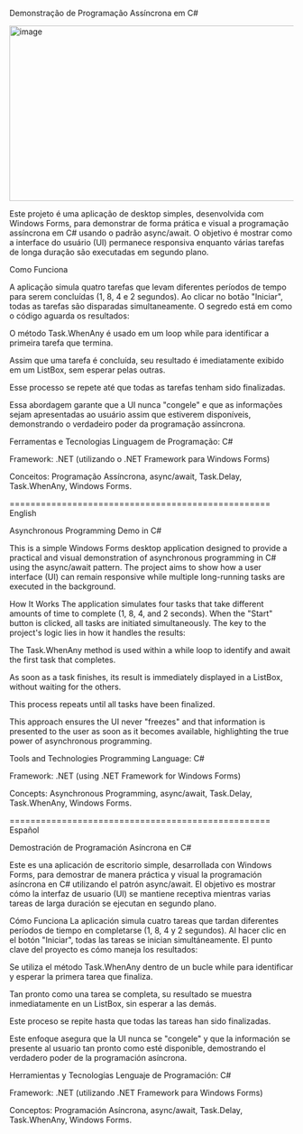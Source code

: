 Demonstração de Programação Assíncrona em C#

<img width="789" height="311" alt="image" src="https://github.com/user-attachments/assets/7e141958-a02a-4a42-9c63-75cccf688000" />


Este projeto é uma aplicação de desktop simples, desenvolvida com Windows Forms, para demonstrar de forma prática e visual a programação assíncrona em C# usando o padrão async/await. O objetivo é mostrar como a interface do usuário (UI) permanece responsiva enquanto várias tarefas de longa duração são executadas em segundo plano.


Como Funciona

A aplicação simula quatro tarefas que levam diferentes períodos de tempo para serem concluídas (1, 8, 4 e 2 segundos). Ao clicar no botão "Iniciar", todas as tarefas são disparadas simultaneamente. O segredo está em como o código aguarda os resultados:

O método Task.WhenAny é usado em um loop while para identificar a primeira tarefa que termina.

Assim que uma tarefa é concluída, seu resultado é imediatamente exibido em um ListBox, sem esperar pelas outras.

Esse processo se repete até que todas as tarefas tenham sido finalizadas.

Essa abordagem garante que a UI nunca "congele" e que as informações sejam apresentadas ao usuário assim que estiverem disponíveis, demonstrando o verdadeiro poder da programação assíncrona.

Ferramentas e Tecnologias
Linguagem de Programação: C#

Framework: .NET (utilizando o .NET Framework para Windows Forms)

Conceitos: Programação Assíncrona, async/await, Task.Delay, Task.WhenAny, Windows Forms.

==================================================
English

Asynchronous Programming Demo in C#

This is a simple Windows Forms desktop application designed to provide a practical and visual demonstration of asynchronous programming in C# using the async/await pattern. The project aims to show how a user interface (UI) can remain responsive while multiple long-running tasks are executed in the background.

How It Works
The application simulates four tasks that take different amounts of time to complete (1, 8, 4, and 2 seconds). When the "Start" button is clicked, all tasks are initiated simultaneously. The key to the project's logic lies in how it handles the results:

The Task.WhenAny method is used within a while loop to identify and await the first task that completes.

As soon as a task finishes, its result is immediately displayed in a ListBox, without waiting for the others.

This process repeats until all tasks have been finalized.

This approach ensures the UI never "freezes" and that information is presented to the user as soon as it becomes available, highlighting the true power of asynchronous programming.

Tools and Technologies
Programming Language: C#

Framework: .NET (using .NET Framework for Windows Forms)

Concepts: Asynchronous Programming, async/await, Task.Delay, Task.WhenAny, Windows Forms.

==================================================
Español

Demostración de Programación Asíncrona en C#

Este es una aplicación de escritorio simple, desarrollada con Windows Forms, para demostrar de manera práctica y visual la programación asíncrona en C# utilizando el patrón async/await. El objetivo es mostrar cómo la interfaz de usuario (UI) se mantiene receptiva mientras varias tareas de larga duración se ejecutan en segundo plano.

Cómo Funciona
La aplicación simula cuatro tareas que tardan diferentes períodos de tiempo en completarse (1, 8, 4 y 2 segundos). Al hacer clic en el botón "Iniciar", todas las tareas se inician simultáneamente. El punto clave del proyecto es cómo maneja los resultados:

Se utiliza el método Task.WhenAny dentro de un bucle while para identificar y esperar la primera tarea que finaliza.

Tan pronto como una tarea se completa, su resultado se muestra inmediatamente en un ListBox, sin esperar a las demás.

Este proceso se repite hasta que todas las tareas han sido finalizadas.

Este enfoque asegura que la UI nunca se "congele" y que la información se presente al usuario tan pronto como esté disponible, demostrando el verdadero poder de la programación asíncrona.

Herramientas y Tecnologías
Lenguaje de Programación: C#

Framework: .NET (utilizando .NET Framework para Windows Forms)

Conceptos: Programación Asíncrona, async/await, Task.Delay, Task.WhenAny, Windows Forms.
